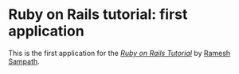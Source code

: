 # Ruby on Rails tutorial: first application

This is the first application for the [*Ruby on Rails Tutorial*](http://railstutorial.org) by [Ramesh Sampath](http://sampathweb.com/).